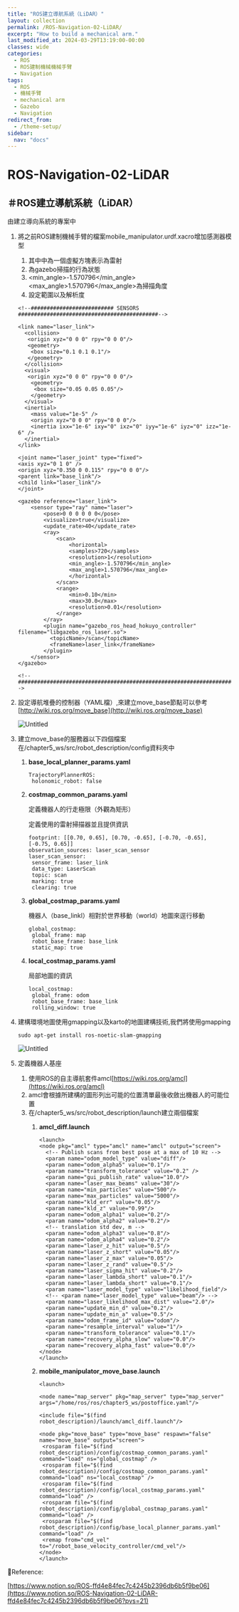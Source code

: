 ```yaml
---
title: "ROS建立導航系統（LiDAR）"
layout: collection
permalink: /ROS-Navigation-02-LiDAR/
excerpt: "How to build a mechanical arm."
last_modified_at: 2024-03-29T13:19:00-00:00
classes: wide
categories:
  - ROS
  - ROS建制機械機械手臂
  - Navigation
tags:
  - ROS
  - 機械手臂
  - mechanical arm
  - Gazebo
  - Navigation
redirect_from:
  - /theme-setup/
sidebar:
  nav: "docs"
---
```

# ROS-Navigation-02-LiDAR

## ＃ROS建立導航系統（LiDAR）

由建立導向系統的專案中

1. 將之前ROS建制機械手臂的檔案mobile_manipulator.urdf.xacro增加感測器模型
    1. 其中<link name="laser_link">中為一個虛擬方塊表示為雷射
    2. <gazebo reference="laser_link">為gazebo掃描的行為狀態
    3. <min_angle>-1.570796</min_angle><max_angle>1.570796</max_angle>為掃描角度
    4. <range>設定範圍以及解析度
    
    ```tsx
    <!--########################## SENSORS ############################################-->
    
    <link name="laser_link">
      <collision>
       <origin xyz="0 0 0" rpy="0 0 0"/>
       <geometry>
        <box size="0.1 0.1 0.1"/>
       </geometry>
      </collision>
      <visual>
       <origin xyz="0 0 0" rpy="0 0 0"/>
        <geometry>
         <box size="0.05 0.05 0.05"/>
        </geometry>
      </visual>
      <inertial>
        <mass value="1e-5" />
        <origin xyz="0 0 0" rpy="0 0 0"/>
        <inertia ixx="1e-6" ixy="0" ixz="0" iyy="1e-6" iyz="0" izz="1e-6" />
      </inertial>
    </link>
    
    <joint name="laser_joint" type="fixed">
    <axis xyz="0 1 0" />
    <origin xyz="0.350 0 0.115" rpy="0 0 0"/>
    <parent link="base_link"/>
    <child link="laser_link"/>
    </joint>
    
    <gazebo reference="laser_link">
    	<sensor type="ray" name="laser">
    		<pose>0 0 0 0 0 0</pose>
    		<visualize>true</visualize>
    		<update_rate>40</update_rate>
    		<ray>
    			<scan>
    				<horizontal>
    				<samples>720</samples>
    				<resolution>1</resolution>
    				<min_angle>-1.570796</min_angle>
    				<max_angle>1.570796</max_angle>
    				</horizontal>
    			</scan>
    			<range>
    				<min>0.10</min>
    				<max>30.0</max>
    				<resolution>0.01</resolution>
    			</range>
    		</ray>
    		<plugin name="gazebo_ros_head_hokuyo_controller" filename="libgazebo_ros_laser.so">
    		  <topicName>/scan</topicName>
    		  <frameName>laser_link</frameName>
    		</plugin>
    	</sensor>
    </gazebo>
    
    <!--###############################################################################-->
    ```
    
2. 設定導航堆疊的控制器（YAML檔）,來建立move_base節點可以參考[http://wiki.ros.org/move_base](http://wiki.ros.org/move_base)
    
    ![Untitled](ROS-Navigation-02-LiDAR%20ffd4e84fec7c4245b2396db6b5f9be06/Untitled.png)
    
3. 建立move_base的服務器以下四個檔案在/chapter5_ws/src/robot_description/config資料夾中
    1. **base_local_planner_params.yaml**
        
        ```tsx
        TrajectoryPlannerROS:
         holonomic_robot: false
        ```
        
    2. **costmap_common_params.yaml**
        
        定義機器人的行走極限（外觀為矩形）
        
        定義使用的雷射掃描器並且提供資訊
        
        ```tsx
        footprint: [[0.70, 0.65], [0.70, -0.65], [-0.70, -0.65], [-0.75, 0.65]]
        observation_sources: laser_scan_sensor
        laser_scan_sensor:
         sensor_frame: laser_link
         data_type: LaserScan
         topic: scan
         marking: true
         clearing: true
        ```
        
    3. **global_costmap_params.yaml**
        
        機器人（base_linkl）相對於世界移動（world）地圖來逕行移動
        
        ```tsx
        global_costmap:
         global_frame: map
         robot_base_frame: base_link
         static_map: true
        ```
        
    4. **local_costmap_params.yaml**
        
        局部地圖的資訊
        
        ```tsx
        local_costmap:
         global_frame: odom
         robot_base_frame: base_link
         rolling_window: true
        ```
        
4. 建構環境地圖使用gmapping以及karto的地圖建構技術,我們將使用gmapping
    
    ```tsx
    sudo apt-get install ros-noetic-slam-gmapping
    ```
    
    ![Untitled](ROS-Navigation-02-LiDAR%20ffd4e84fec7c4245b2396db6b5f9be06/Untitled%201.png)
    
5. 定義機器人基座
    1. 使用ROS的自主導航套件amcl[https://wiki.ros.org/amcl](https://wiki.ros.org/amcl)
    2. amcl會根據所建構的圖形列出可能的位置清單最後收斂出機器人的可能位置
    3. 在/chapter5_ws/src/robot_description/launch建立兩個檔案
        1. **amcl_diff.launch**
            
            ```tsx
            <launch>
            <node pkg="amcl" type="amcl" name="amcl" output="screen">
              <!-- Publish scans from best pose at a max of 10 Hz -->
              <param name="odom_model_type" value="diff"/>
              <param name="odom_alpha5" value="0.1"/>
              <param name="transform_tolerance" value="0.2" />
              <param name="gui_publish_rate" value="10.0"/>
              <param name="laser_max_beams" value="30"/>
              <param name="min_particles" value="500"/>
              <param name="max_particles" value="5000"/>
              <param name="kld_err" value="0.05"/>
              <param name="kld_z" value="0.99"/>
              <param name="odom_alpha1" value="0.2"/>
              <param name="odom_alpha2" value="0.2"/>
              <!-- translation std dev, m -->
              <param name="odom_alpha3" value="0.8"/>
              <param name="odom_alpha4" value="0.2"/>
              <param name="laser_z_hit" value="0.5"/>
              <param name="laser_z_short" value="0.05"/>
              <param name="laser_z_max" value="0.05"/>
              <param name="laser_z_rand" value="0.5"/>
              <param name="laser_sigma_hit" value="0.2"/>
              <param name="laser_lambda_short" value="0.1"/>
              <param name="laser_lambda_short" value="0.1"/>
              <param name="laser_model_type" value="likelihood_field"/>
              <!-- <param name="laser_model_type" value="beam"/> -->
              <param name="laser_likelihood_max_dist" value="2.0"/>
              <param name="update_min_d" value="0.2"/>
              <param name="update_min_a" value="0.5"/>
              <param name="odom_frame_id" value="odom"/>
              <param name="resample_interval" value="1"/>
              <param name="transform_tolerance" value="0.1"/>
              <param name="recovery_alpha_slow" value="0.0"/>
              <param name="recovery_alpha_fast" value="0.0"/>
            </node>
            </launch>
            ```
            
        2. **mobile_manipulator_move_base.launch**
            
            ```tsx
            <launch>
            
            <node name="map_server" pkg="map_server" type="map_server" args="/home/ros/ros/chapter5_ws/postoffice.yaml"/>
            
            <include file="$(find robot_description)/launch/amcl_diff.launch"/>
            
            <node pkg="move_base" type="move_base" respawn="false" name="move_base" output="screen">
             <rosparam file="$(find robot_description)/config/costmap_common_params.yaml" command="load" ns="global_costmap" />
             <rosparam file="$(find robot_description)/config/costmap_common_params.yaml" command="load" ns="local_costmap" />
             <rosparam file="$(find robot_description)/config/local_costmap_params.yaml" command="load" />
             <rosparam file="$(find robot_description)/config/global_costmap_params.yaml" command="load" />
             <rosparam file="$(find robot_description)/config/base_local_planner_params.yaml" command="load" />
             <remap from="cmd_vel" to="/robot_base_velocity_controller/cmd_vel"/>
            </node>
            </launch>
            ```
            

📃Reference:

[https://www.notion.so/ROS-ffd4e84fec7c4245b2396db6b5f9be06](https://www.notion.so/ROS-Navigation-02-LiDAR-ffd4e84fec7c4245b2396db6b5f9be06?pvs=21)
